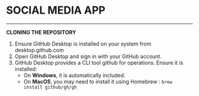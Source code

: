 # SOCIAL MEDIA APP
---
**CLONING THE REPOSITORY**
1. Ensure GitHub Desktop is installed on your system from desktop.github.com
2. Open GitHub Desktop and sign in with your GitHub account.
3. GitHub Desktop provides a CLI tool github for operations. Ensure it is installed:
   - On **Windows**, it is automatically included.
   - On **MacOS**, you may need to install it using Homebrew : `brew install github/gh/gh`
